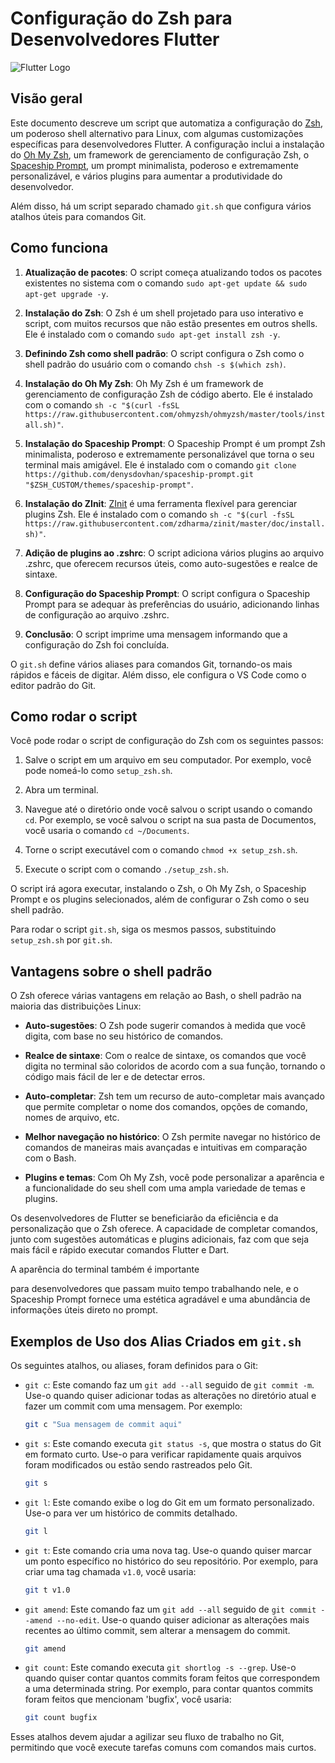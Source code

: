 # Configuração do Zsh para Desenvolvedores Flutter

![Flutter Logo](https://flutter.dev/images/flutter-logo-sharing.png)

## Visão geral

Este documento descreve um script que automatiza a configuração do [Zsh](https://www.zsh.org/), um poderoso shell alternativo para Linux, com algumas customizações específicas para desenvolvedores Flutter. A configuração inclui a instalação do [Oh My Zsh](https://ohmyz.sh/), um framework de gerenciamento de configuração Zsh, o [Spaceship Prompt](https://github.com/denysdovhan/spaceship-prompt), um prompt minimalista, poderoso e extremamente personalizável, e vários plugins para aumentar a produtividade do desenvolvedor.

Além disso, há um script separado chamado `git.sh` que configura vários atalhos úteis para comandos Git.

## Como funciona

1. **Atualização de pacotes**: O script começa atualizando todos os pacotes existentes no sistema com o comando `sudo apt-get update && sudo apt-get upgrade -y`.

2. **Instalação do Zsh**: O Zsh é um shell projetado para uso interativo e script, com muitos recursos que não estão presentes em outros shells. Ele é instalado com o comando `sudo apt-get install zsh -y`.

3. **Definindo Zsh como shell padrão**: O script configura o Zsh como o shell padrão do usuário com o comando `chsh -s $(which zsh)`.

4. **Instalação do Oh My Zsh**: Oh My Zsh é um framework de gerenciamento de configuração Zsh de código aberto. Ele é instalado com o comando `sh -c "$(curl -fsSL https://raw.githubusercontent.com/ohmyzsh/ohmyzsh/master/tools/install.sh)"`.

5. **Instalação do Spaceship Prompt**: O Spaceship Prompt é um prompt Zsh minimalista, poderoso e extremamente personalizável que torna o seu terminal mais amigável. Ele é instalado com o comando `git clone https://github.com/denysdovhan/spaceship-prompt.git "$ZSH_CUSTOM/themes/spaceship-prompt"`.

6. **Instalação do ZInit**: [ZInit](https://github.com/zdharma/zinit) é uma ferramenta flexível para gerenciar plugins Zsh. Ele é instalado com o comando `sh -c "$(curl -fsSL https://raw.githubusercontent.com/zdharma/zinit/master/doc/install.sh)"`.

7. **Adição de plugins ao .zshrc**: O script adiciona vários plugins ao arquivo .zshrc, que oferecem recursos úteis, como auto-sugestões e realce de sintaxe.

8. **Configuração do Spaceship Prompt**: O script configura o Spaceship Prompt para se adequar às preferências do usuário, adicionando linhas de configuração ao arquivo .zshrc.

9. **Conclusão**: O script imprime uma mensagem informando que a configuração do Zsh foi concluída.

O `git.sh` define vários aliases para comandos Git, tornando-os mais rápidos e fáceis de digitar. Além disso, ele configura o VS Code como o editor padrão do Git.

## Como rodar o script

Você pode rodar o script de configuração do Zsh com os seguintes passos:

1. Salve o script em um arquivo em seu computador. Por exemplo, você pode nomeá-lo como `setup_zsh.sh`.

2. Abra um terminal.

3. Navegue até o diretório onde você salvou o script usando o comando `cd`. Por exemplo, se você salvou o script na sua pasta de Documentos, você usaria o comando `cd ~/Documents`.

4. Torne o script executável com o comando `chmod +x setup_zsh.sh`.

5. Execute o script com o comando `./setup_zsh.sh`.

O script irá agora executar, instalando o Zsh, o Oh My Zsh, o Spaceship Prompt e os plugins selecionados, além de configurar o Zsh como o seu shell padrão.

Para rodar o script `git.sh`, siga os mesmos passos, substituindo `setup_zsh.sh` por `git.sh`.

## Vantagens sobre o shell padrão

O Zsh oferece várias vantagens em relação ao Bash, o shell padrão na maioria das distribuições Linux:

- **Auto-sugestões**: O Zsh pode sugerir comandos à medida que você digita, com base no seu histórico de comandos.

- **Realce de sintaxe**: Com o realce de sintaxe, os comandos que você digita no terminal são coloridos de acordo com a sua função, tornando o código mais fácil de ler e de detectar erros.

- **Auto-completar**: Zsh tem um recurso de auto-completar mais avançado que permite completar o nome dos comandos, opções de comando, nomes de arquivo, etc.

- **Melhor navegação no histórico**: O Zsh permite navegar no histórico de comandos de maneiras mais avançadas e intuitivas em comparação com o Bash.

- **Plugins e temas**: Com Oh My Zsh, você pode personalizar a aparência e a funcionalidade do seu shell com uma ampla variedade de temas e plugins.

Os desenvolvedores de Flutter se beneficiarão da eficiência e da personalização que o Zsh oferece. A capacidade de completar comandos, junto com sugestões automáticas e plugins adicionais, faz com que seja mais fácil e rápido executar comandos Flutter e Dart. 

A aparência do terminal também é importante

 para desenvolvedores que passam muito tempo trabalhando nele, e o Spaceship Prompt fornece uma estética agradável e uma abundância de informações úteis direto no prompt.

## Exemplos de Uso dos Alias Criados em `git.sh`

Os seguintes atalhos, ou aliases, foram definidos para o Git:

- `git c`: Este comando faz um `git add --all` seguido de `git commit -m`. Use-o quando quiser adicionar todas as alterações no diretório atual e fazer um commit com uma mensagem. Por exemplo:

    ```bash
    git c "Sua mensagem de commit aqui"
    ```

- `git s`: Este comando executa `git status -s`, que mostra o status do Git em formato curto. Use-o para verificar rapidamente quais arquivos foram modificados ou estão sendo rastreados pelo Git.

    ```bash
    git s
    ```

- `git l`: Este comando exibe o log do Git em um formato personalizado. Use-o para ver um histórico de commits detalhado.

    ```bash
    git l
    ```

- `git t`: Este comando cria uma nova tag. Use-o quando quiser marcar um ponto específico no histórico do seu repositório. Por exemplo, para criar uma tag chamada `v1.0`, você usaria:

    ```bash
    git t v1.0
    ```

- `git amend`: Este comando faz um `git add --all` seguido de `git commit --amend --no-edit`. Use-o quando quiser adicionar as alterações mais recentes ao último commit, sem alterar a mensagem do commit.

    ```bash
    git amend
    ```

- `git count`: Este comando executa `git shortlog -s --grep`. Use-o quando quiser contar quantos commits foram feitos que correspondem a uma determinada string. Por exemplo, para contar quantos commits foram feitos que mencionam 'bugfix', você usaria:

    ```bash
    git count bugfix
    ```

Esses atalhos devem ajudar a agilizar seu fluxo de trabalho no Git, permitindo que você execute tarefas comuns com comandos mais curtos.